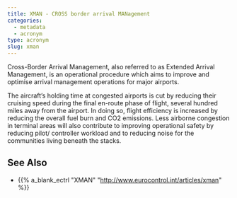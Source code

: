 ```yaml
---
title: XMAN - CROSS border arrival MANagement
categories:
  - metadata
  - acronym
type: acronym
slug: xman
---
```


Cross-Border Arrival Management, also referred to as Extended Arrival Management,
is an operational procedure which aims to improve and optimise arrival management
operations for major airports.

The aircraft’s holding time at congested airports is cut by reducing their
cruising speed during the final en-route phase of flight, several hundred
miles away from the airport.  In doing so, flight efficiency is increased
by reducing the overall fuel burn and CO2 emissions.
Less airborne congestion in terminal areas will also contribute to improving
operational safety by reducing pilot/ controller workload and to reducing noise
for the communities living beneath the stacks.

## See Also

* {{% a_blank_ectrl "XMAN" "http://www.eurocontrol.int/articles/xman" %}}
